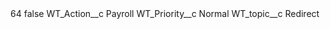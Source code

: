 <?xml version="1.0" encoding="UTF-8"?>
<CustomMetadata xmlns="http://soap.sforce.com/2006/04/metadata" xmlns:xsi="http://www.w3.org/2001/XMLSchema-instance" xmlns:xsd="http://www.w3.org/2001/XMLSchema">
    <label>64</label>
    <protected>false</protected>
    <values>
        <field>WT_Action__c</field>
        <value xsi:type="xsd:string">Payroll</value>
    </values>
    <values>
        <field>WT_Priority__c</field>
        <value xsi:type="xsd:string">Normal</value>
    </values>
    <values>
        <field>WT_topic__c</field>
        <value xsi:type="xsd:string">Redirect</value>
    </values>
</CustomMetadata>
